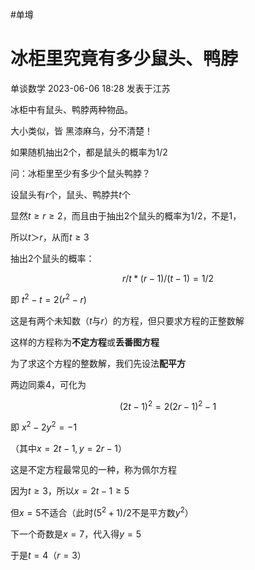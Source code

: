 #单墫

# 冰柜里究竟有多少鼠头、鸭脖

单谈数学 2023-06-06 18:28 发表于江苏

冰柜中有鼠头、鸭脖两种物品。

大小类似，皆 黑漆麻乌，分不清楚！

如果随机抽出$2$个，都是鼠头的概率为$1/2$

问：冰柜里至少有多少个鼠头鸭脖？

设鼠头有$r$个，鼠头、鸭脖共$t$个

显然$t≥r≥2$，而且由于抽出$2$个鼠头的概率为$1/2$，不是$1$，

所以$t＞r$，从而$t≥3$

抽出$2$个鼠头的概率：

$$
r/t * (r-1)/(t-1) =1/2
$$

即 $t^{2}-t = 2(r^{2}-r)$

这是有两个未知数（$t$与$r$）的方程，但只要求方程的正整数解

这样的方程称为**不定方程**或**丢番图方程**

为了求这个方程的整数解，我们先设法**配平方**

两边同乘$4$，可化为

$$(2t-1)^{2}=2(2r-1)^{2}-1$$

即 $x^{2}-2y^{2}=-1$

（其中$x=2t-1, y=2r-1$）

这是不定方程最常见的一种，称为佩尔方程

因为$t≥3$，所以$x=2t-1≥5$

但$x=5$不适合（此时$(5^{2}+1)/2$不是平方数$y^{2}$）

下一个奇数是$x=7$，代入得$y=5$

于是$t=4$（$r=3$）